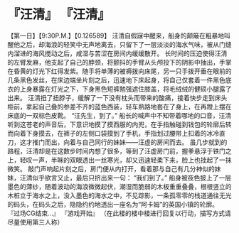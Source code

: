 # 『汪清』 『汪清』
【第一日】【9:30P.M.】【0.126589】
汪清自假寐中醒来，船身的颠簸在粗暴地叫醒他之后，却海浪的轻笑中无声地离去，只留下了一层淡淡的海水气味，被从门缝内溜进的海风搅动之后，咸湿与苦涩在房间内缓缓散开。
长时间的压迫使得汪清的左臂发麻，他支起了自己的脖颈，将颤抖的手臂从头颅投下的阴影中抽出，手掌在昏黄的灯光下红得发紫。随手将单薄的被褥拨向床尾，另一只手拨开垂在眼前的几条黑色发丝，在床边端坐片刻之后，迅速地下床起身，将自己仅套着一件黑色底衣的上身暴露在灯光之下，下身黑色短裤勉强遮住膝盖，将毛绒绒的健硕小腿露了出来。
汪清扭了扭脖子，缓解了一下没有枕头而带来的酸痛，接着快步走到床头柜前，拿起自己叠的参差不齐的蓝色西装，轻车熟路地套在了身上，在再蹬上摆在床底的一双棕色皮靴。
“汪先生，到了。”
船长的喊声中不知带着哪地的口音，汪清听到这苍老的声音后，下意识地摸了摸西服的内兜，在手指触碰到钱包的轮廓后转而向着下身摸去，在裤子的左侧口袋摸到了手机，手指划过腰带上扣着的冰冷直刀，这才推门而出，向着与自己同行的妹妹——汪虚的房间而去。
虽几步就到的路程，汪清却是在这数步时间内想了很多，等到了汪虚房门前，握拳悬浮于铁门之上，轻叹一声，半眯的双眼透出一丝寒光，却又迅速轻柔下来，脸上也挂起了一抹微笑。
敲门声响起片刻之后，房门便从内打开，看着那与自己有几分神似的妹妹，汪清似乎欲言又止，最后只挤出来一句：
“我们到了。”
船身被夜色披上了一层墨色的薄纱，随着波动的海浪微微起伏，潮湿而脆弱的木板重重叠叠，根根竖立的木桩立于海水之上，没入墨色的海水之中，不见踪影，一条孤零零的栈道通往无光的码头，在码头之后，隐隐约约地透出一座名为“阿卡姆”的英国小镇的轮廓。
『过场CG结束...』
『游戏开始』
（在此楼的楼中楼进行回复以行动，描写方式请尽量使用第三人称）